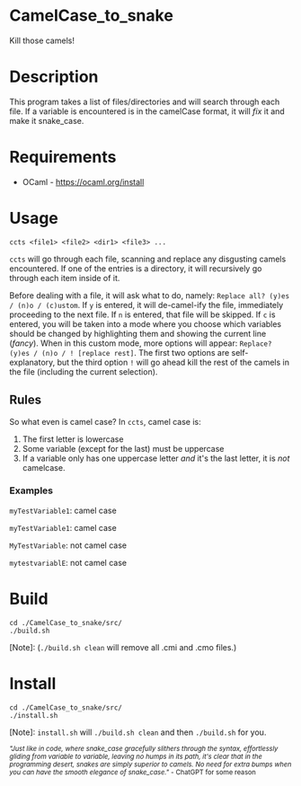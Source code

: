 # CamelCase_to_snake

Kill those camels!

# Description
This program takes a list of files/directories and will search through each file.
If a variable is encountered is in the camelCase format, it will *_fix_* it and make
it snake_case.

# Requirements
* OCaml - https://ocaml.org/install

# Usage
```
ccts <file1> <file2> <dir1> <file3> ...
```
`ccts` will go through each file, scanning and replace any disgusting camels encountered.
If one of the entries is a directory, it will recursively go through each item inside of it.

Before dealing with a file, it will ask what to do, namely: `Replace all? (y)es / (n)o / (c)ustom`.
If `y` is entered, it will de-camel-ify the file, immediately proceeding to the next file. If `n` is
entered, that file will be skipped. If `c` is entered, you will be taken into a mode where you choose
which variables should be changed by highlighting them and showing the current line (*fancy*).
When in this custom mode, more options will appear: `Replace? (y)es / (n)o / ! [replace rest]`. The first
two options are self-explanatory, but the third option `!` will go ahead kill the rest of the camels in
the file (including the current selection).

## Rules
So what even is camel case? In `ccts`, camel case is:

1. The first letter is lowercase
2. Some variable (except for the last) must be uppercase
3. If a variable only has one uppercase letter *and* it's
the last letter, it is _not_ camelcase.

### Examples
`myTestVariable1`: camel case

`myTestVariable1`: camel case

`MyTestVariable`: not camel case

`mytestvariablE`: not camel case

# Build
```
cd ./CamelCase_to_snake/src/
./build.sh
```
[Note]: (`./build.sh clean` will remove all .cmi and .cmo files.)

# Install
```
cd ./CamelCase_to_snake/src/
./install.sh
```
[Note]: `install.sh` will `./build.sh clean` and then `./build.sh` for you.

<small> *"Just like in code, where snake_case gracefully slithers through the syntax, effortlessly gliding from variable to variable, leaving no humps in its path, it's clear that in the programming desert, snakes are simply superior to camels. No need for extra bumps when you can have the smooth elegance of snake_case."* - ChatGPT for some reason </small>


